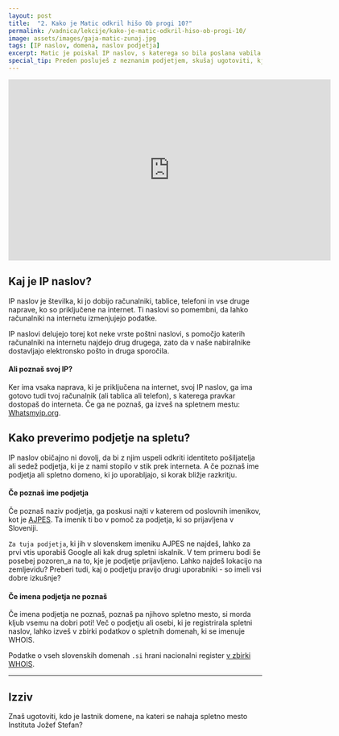 ```yaml
---
layout: post
title:  "2. Kako je Matic odkril hišo Ob progi 10?"
permalink: /vadnica/lekcije/kako-je-matic-odkril-hiso-ob-progi-10/
image: assets/images/gaja-matic-zunaj.jpg
tags: [IP naslov, domena, naslov podjetja]
excerpt: Matic je poiskal IP naslov, s katerega so bila poslana vabila Agencije Reality. Nato je našel še lokacijo hiše, v kateri je prijavljeno zloglasno podjetje.
special_tip: Preden posluješ z neznanim podjetjem, skušaj ugotoviti, kje ima podjetje sedež in kakšne so izkušnje drugih uporabnikov. 
---
```


<div class="embed-responsive embed-responsive-16by9 mb-5">
<iframe src="https://player.vimeo.com/video/283023531" width="640" height="360" frameborder="0" allowfullscreen></iframe>
</div>

## Kaj je IP naslov?
IP naslov je številka, ki jo dobijo računalniki, tablice, telefoni in vse druge naprave, ko so priključene na internet. Ti naslovi so pomembni, da lahko računalniki na internetu izmenjujejo podatke. 

IP naslovi delujejo torej kot neke vrste poštni naslovi, s pomočjo katerih računalniki na internetu najdejo drug drugega, zato da v naše nabiralnike dostavljajo elektronsko pošto in druga sporočila.

#### Ali poznaš svoj IP? 
Ker ima vsaka naprava, ki je priključena na internet, svoj IP naslov, ga ima gotovo tudi tvoj računalnik (ali tablica ali telefon), s katerega pravkar dostopaš do interneta. Če ga ne poznaš, ga izveš na spletnem mestu: <a href="http://www.whatsmyip.org/" target="blank">Whatsmyip.org</a>.

## Kako preverimo podjetje na spletu?
IP naslov običajno ni dovolj, da bi z njim uspeli odkriti identiteto pošiljatelja ali sedež podjetja, ki je z nami stopilo v stik prek interneta. A če poznaš ime podjetja ali spletno domeno, ki jo uporabljajo, si korak bližje razkritju.

#### Če poznaš ime podjetja
Če poznaš naziv podjetja, ga poskusi najti v katerem od poslovnih imenikov, kot je <a href="https://www.ajpes.si/" target="blank">AJPES</a>. Ta imenik ti bo v pomoč za podjetja, ki so prijavljena v Sloveniji.

`Za tuja podjetja`, ki jih v slovenskem imeniku AJPES ne najdeš, lahko za prvi vtis uporabiš Google ali kak drug spletni iskalnik. V tem primeru bodi še posebej pozoren_a na to, kje je podjetje prijavljeno. Lahko najdeš lokacijo na zemljevidu? Preberi tudi, kaj o podjetju pravijo drugi uporabniki - so imeli vsi dobre izkušnje? 

#### Če imena podjetja ne poznaš
Če imena podjetja ne poznaš, poznaš pa njihovo spletno mesto, si morda kljub vsemu na dobri poti! Več o podjetju ali osebi, ki je registrirala spletni naslov, lahko izveš v zbirki podatkov o spletnih domenah, ki se imenuje WHOIS. 

Podatke o vseh slovenskih domenah `.si` hrani nacionalni register <a href="https://www.register.si/" target="blank">v zbirki WHOIS</a>.


---
## Izziv
Znaš ugotoviti, kdo je lastnik domene, na kateri se nahaja spletno mesto Instituta Jožef Stefan?
